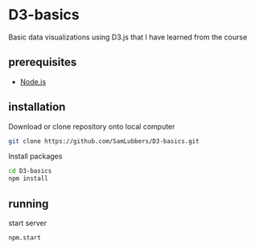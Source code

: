 # D3-basics
Basic data visualizations using D3.js that I have learned from the course

## prerequisites

* [Node.js](https://nodejs.org/en/download/)

## installation

Download or clone repository onto local computer

```bash
git clone https://github.com/SamLubbers/D3-basics.git
```

Install packages

```bash
cd D3-basics
npm install
```

## running

start server

```bash
npm.start
```
